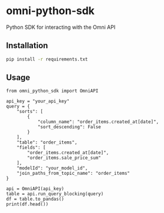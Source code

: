 # omni-python-sdk

Python SDK for interacting with the Omni API

## Installation

```bash
pip install -r requirements.txt
```

## Usage

```python3
from omni_python_sdk import OmniAPI

api_key = "your_api_key"
query = {
    "sorts": [
        {
            "column_name": "order_items.created_at[date]",
            "sort_descending": False
        }
    ],
    "table": "order_items",
    "fields": [
        "order_items.created_at[date]",
        "order_items.sale_price_sum"
    ],
    "modelId": "your_model_id",
    "join_paths_from_topic_name": "order_items"
}

api = OmniAPI(api_key)
table = api.run_query_blocking(query)
df = table.to_pandas()
print(df.head())
```
